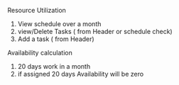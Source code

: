 Resource Utilization
1. View schedule over a month
2. view/Delete Tasks ( from Header or schedule check)
3. Add a task ( from Header)

Availability calculation
1. 20 days work in a month
2. if assigned 20 days Availability will be zero

  
